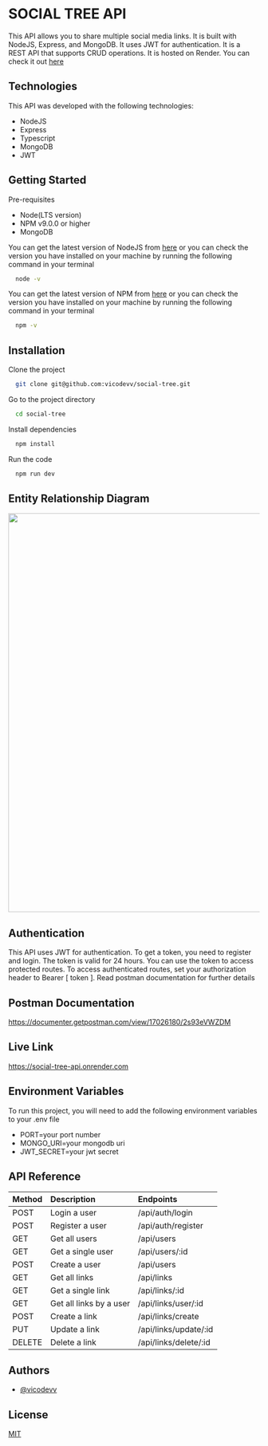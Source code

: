 # SOCIAL TREE API
This API allows you to share multiple social media links. It is built with NodeJS, Express, and MongoDB. It uses JWT for authentication. It is a REST API that supports CRUD operations. It is hosted on Render. You can check it out [here](https://social-tree-api.onrender.com)
## Technologies
This API was developed with the following technologies:
- NodeJS
- Express
- Typescript
- MongoDB
- JWT

## Getting Started
Pre-requisites
- Node(LTS version)
- NPM v9.0.0 or higher
- MongoDB

You can get the latest version of NodeJS from [here](https://nodejs.org/en/download/) or you can check the version you have installed on your machine by running the following command in your terminal
```bash
  node -v 
```

You can get the latest version of NPM from [here](https://www.npmjs.com/get-npm) or you can check the version you have installed on your machine by running the following command in your terminal
```bash
  npm -v
```

## Installation
Clone the project

```bash
  git clone git@github.com:vicodevv/social-tree.git
```

Go to the project directory

```bash
  cd social-tree
```

Install dependencies

```bash
  npm install
```

Run the code

```bash
  npm run dev
```

## Entity Relationship Diagram
<img src="https://user-images.githubusercontent.com/55485439/236048256-26eadb25-8e5b-4559-9b36-c013f64f3850.png" width=800>

## Authentication
This API uses JWT for authentication. To get a token, you need to register and login. The token is valid for 24 hours. You can use the token to access protected routes. To access authenticated routes, set your authorization header to Bearer [ token ]. Read postman documentation for further details

## Postman Documentation
https://documenter.getpostman.com/view/17026180/2s93eVWZDM

## Live Link
https://social-tree-api.onrender.com

## Environment Variables
To run this project, you will need to add the following environment variables to your .env file
- PORT=your port number
- MONGO_URI=your mongodb uri
- JWT_SECRET=your jwt secret

## API Reference

| Method | Description    | Endpoints  |
| :-------- | :------- | :-------------- |
| POST | Login a user | /api/auth/login |
| POST | Register a user | /api/auth/register |
| GET | Get all users | /api/users |
| GET | Get a single user | /api/users/:id |
| POST | Create a user | /api/users |
| GET | Get all links | /api/links |
| GET | Get a single link | /api/links/:id |
| GET | Get all links by a user | /api/links/user/:id |
| POST | Create a link | /api/links/create |
| PUT | Update a link | /api/links/update/:id |
| DELETE | Delete a link | /api/links/delete/:id |



## Authors

- [@vicodevv](https://www.github.com/vicodevv)

## License

[MIT](https://choosealicense.com/licenses/mit/)

